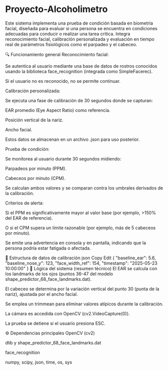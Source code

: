 # Proyecto-Alcoholimetro
Este sistema implementa una prueba de condición basada en biometría facial, diseñada para evaluar si una persona se encuentra en condiciones adecuadas para conducir o realizar una tarea crítica. Integra reconocimiento facial, calibración personalizada y evaluación en tiempo real de parámetros fisiológicos como el parpadeo y el cabeceo.

🔍 Funcionamiento general
Reconocimiento facial:

Se autentica al usuario mediante una base de datos de rostros conocidos usando la biblioteca face_recognition (integrada como SimpleFacerec).

Si el usuario no es reconocido, no se permite continuar.

Calibración personalizada:

Se ejecuta una fase de calibración de 30 segundos donde se capturan:

EAR promedio (Eye Aspect Ratio) como referencia.

Posición vertical de la nariz.

Ancho facial.

Estos datos se almacenan en un archivo .json para uso posterior.

Prueba de condición:

Se monitorea al usuario durante 30 segundos midiendo:

Parpadeos por minuto (PPM).

Cabeceos por minuto (CPM).

Se calculan ambos valores y se comparan contra los umbrales derivados de la calibración.

Criterios de alerta:

Si el PPM es significativamente mayor al valor base (por ejemplo, >150% del EAR de referencia).

O si el CPM supera un límite razonable (por ejemplo, más de 5 cabeceos por minuto).

Se emite una advertencia en consola y en pantalla, indicando que la persona podría estar fatigada o afectada.

📂 Estructura de datos de calibración
json
Copy
Edit
{
  "baseline_ear": 5.6,
  "baseline_nose_y": 123,
  "face_width_ref": 154,
  "timestamp": "2025-05-23 10:00:00"
}
🧠 Lógica del sistema (resumen técnico)
El EAR se calcula con los landmarks de los ojos (puntos 36-47 del modelo shape_predictor_68_face_landmarks.dat).

El cabeceo se determina por la variación vertical del punto 30 (punta de la nariz), ajustada por el ancho facial.

Se emplea un trimmean para eliminar valores atípicos durante la calibración.

La cámara es accedida con OpenCV (cv2.VideoCapture(0)).

La prueba se detiene si el usuario presiona ESC.

⚙️ Dependencias principales
OpenCV (cv2)

dlib y shape_predictor_68_face_landmarks.dat

face_recognition

numpy, scipy, json, time, os, sys

